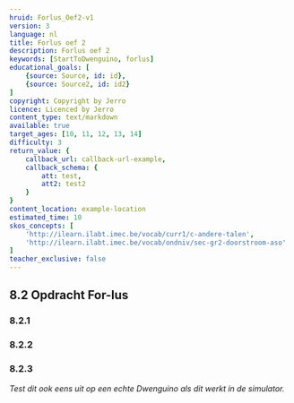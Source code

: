 ```yaml
---
hruid: Forlus_Oef2-v1
version: 3
language: nl
title: Forlus oef 2
description: Forlus oef 2
keywords: [StartToDwenguino, forlus]
educational_goals: [
    {source: Source, id: id}, 
    {source: Source2, id: id2}
]
copyright: Copyright by Jerro
licence: Licenced by Jerro
content_type: text/markdown
available: true
target_ages: [10, 11, 12, 13, 14]
difficulty: 3
return_value: {
    callback_url: callback-url-example,
    callback_schema: {
        att: test,
        att2: test2
    }
}
content_location: example-location
estimated_time: 10
skos_concepts: [
    'http://ilearn.ilabt.imec.be/vocab/curr1/c-andere-talen', 
    'http://ilearn.ilabt.imec.be/vocab/ondniv/sec-gr2-doorstroom-aso'
]
teacher_exclusive: false
---
```

## 8.2 Opdracht For-lus

### 8.2.1




### 8.2.2




### 8.2.3



*Test dit ook eens uit op een echte Dwenguino als dit werkt in de simulator.*